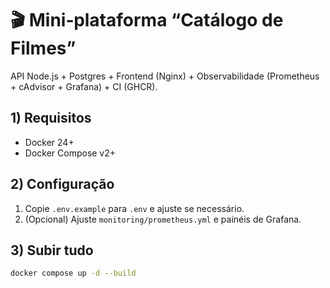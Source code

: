 # 🎬 Mini‑plataforma “Catálogo de Filmes”


API Node.js + Postgres + Frontend (Nginx) + Observabilidade (Prometheus + cAdvisor + Grafana) + CI (GHCR).


## 1) Requisitos
- Docker 24+
- Docker Compose v2+


## 2) Configuração
1. Copie `.env.example` para `.env` e ajuste se necessário.
2. (Opcional) Ajuste `monitoring/prometheus.yml` e painéis de Grafana.


## 3) Subir tudo
```bash
docker compose up -d --build